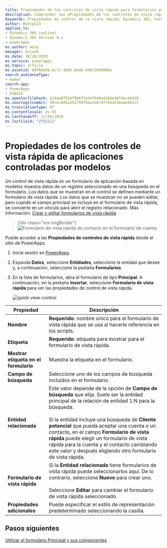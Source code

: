 ```yaml
---
title: Propiedades de los controles de vista rápida para formularios principales de aplicaciones controladas por modelos en PowerApps | MicrosoftDocs
description: Comprender las pPropiedades de los controles de vista rápida para formularios principales
Keywords: Propiedades de control de la vista rápida; Dynamics 365; Formularios principales
author: Mattp123
applies_to:
- Dynamics 365 (online)
- Dynamics 365 Version 9.x
- powerapps
ms.author: matp
manager: kvivek
ms.date: 10/28/2019
ms.service: powerapps
ms.topic: article
ms.assetid: 68f68d5b-6c71-4b95-bb46-d48c59d9008e
search.audienceType:
- maker
search.app:
- PowerApps
- D365CE
ms.openlocfilehash: b2d4a8f55bf9b6f3e54f948ad16be36fdecb6d20
ms.sourcegitcommit: d9cecdd5a35279d78aa1b6c9fc642e36a4e4612c
ms.translationtype: HT
ms.contentlocale: es-ES
ms.lasthandoff: 11/04/2019
ms.locfileid: "2755111"
---
```

# <a name="model-driven-app-quick-view-control-properties"></a>Propiedades de los controles de vista rápida de aplicaciones controladas por modelos

Un control de vista rápida en un formulario de aplicación basada en modelos muestra datos de un registro seleccionado en una búsqueda en el formulario. Los datos que se muestran en el control se definen mediante un formulario de vista rápida. Los datos que se muestran no se pueden editar, pero cuando el campo principal se incluye en el formulario de vista rápida, se convierte en un vínculo para abrir el registro relacionado. Más información: [Crear y editar formularios de vista rápida](create-edit-quick-view-forms.md)  

> [!div class="mx-imgBorder"] 
> ![Formulario de vista rápida de contacto en el formulario de cuenta](media/quick-view-form-contact.png "Formulario de vista rápida de contacto en el formulario de cuenta")  

Puede acceder a las **Propiedades de controles de vista rápida** desde el sitio de PowerApps. 
1.  Inicie sesión en [PowerApps](https://make.powerapps.com/?utm_source=padocs&utm_medium=linkinadoc&utm_campaign=referralsfromdoc).  


2.  Expanda **Datos**, seleccione **Entidades**, seleccione la entidad que desee y, a continuación, seleccione la pestaña **Formularios**. 

3. En la lista de formularios, abra el formulario de tipo **Principal**. A continuación, en la pestaña **Insertar**, seleccione **Formulario de vista rápida** para ver las propiedades de control de vista rápida.

    ![quick-view-control](media/quick-view-control.png)
  
|Propiedad|Descripción|  
|--------------|-----------------|  
|**Nombre**|**Requerido**: nombre único para el formulario de vista rápida que se usa al hacerle referencia en los scripts.|  
|**Etiqueta**|**Requerido**: etiqueta para mostrar para el formulario de vista rápida.|  
|**Mostrar etiqueta en el formulario**|Muestra la etiqueta en el formulario.|  
|**Campo de búsqueda**|Seleccione uno de los campos de búsqueda incluidos en el formulario.|  
|**Entidad relacionada**|Este valor depende de la opción de **Campo de búsqueda** que elija. Suele ser la entidad principal de la relación de entidad 1:N para la búsqueda.<br /><br /> Si la entidad incluye una búsqueda de **Cliente potencial** que pueda aceptar una cuenta o un contacto, en el campo **Formulario de vista rápida** puede elegir un formulario de vista rápida para la cuenta y el contacto cambiando este valor y después eligiendo otro formulario de vista rápida.|  
|**Formulario de vista rápida**|Si la **Entidad relacionada** tiene formularios de vista rápida puede seleccionarlos aquí. De lo contrario, seleccione **Nuevo** para crear uno.<br /><br /> Seleccione **Editar** para cambiar el formulario de vista rápida seleccionado.|  
|**Propiedades adicionales**|Puede especificar el estilo de representación predeterminado seleccionando la casilla.|

## <a name="next-steps"></a>Pasos siguientes

[Utilizar el formulario Principal y sus componentes](use-main-form-and-components.md)
 
